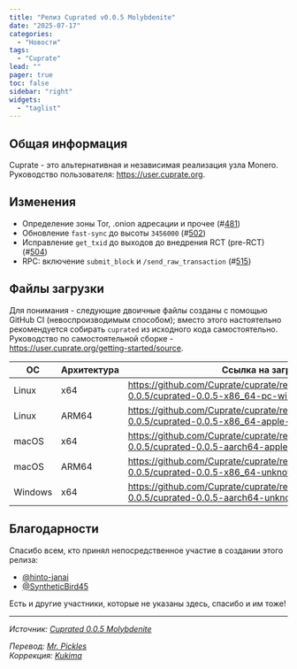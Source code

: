```yaml
---
title: "Релиз Cuprated v0.0.5 Molybdenite"
date: "2025-07-17"
categories:
  - "Новости"
tags:
  - "Cuprate"
lead: ""
pager: true
toc: false
sidebar: "right"
widgets:
  - "taglist"
---
```


## Общая информация

Cuprate - это альтернативная и независимая реализация узла Monero. Руководство пользователя: https://user.cuprate.org.

## Изменения

- Определение зоны Tor, .onion адресации и прочее (#[481](https://github.com/Cuprate/cuprate/pull/481))
- Обновление `fast-sync` до высоты `3456000` (#[502](https://github.com/Cuprate/cuprate/pull/502))
- Исправление `get_txid` до выходов до внедрения RCT (pre-RCT) (#[504](https://github.com/Cuprate/cuprate/pull/504))
- RPC: включение `submit_block` и `/send_raw_transaction` (#[515](https://github.com/Cuprate/cuprate/pull/515))

## Файлы загрузки

Для понимания - следующие двоичные файлы созданы с помощью GitHub CI (невоспроизводимым способом); вместо этого настоятельно рекомендуется собирать `cuprated` из исходного кода самостоятельно. Руководство по самостоятельной сборке - https://user.cuprate.org/getting-started/source.

| ОС      | Архитектура | Ссылка на загрузку                                                                                                |
| --------| ----------- | ----------------------------------------------------------------------------------------------------------------- |
| Linux   | x64         | https://github.com/Cuprate/cuprate/releases/download/cuprated-0.0.5/cuprated-0.0.5-x86_64-pc-windows-msvc.zip     |
| Linux   | ARM64       | https://github.com/Cuprate/cuprate/releases/download/cuprated-0.0.5/cuprated-0.0.5-x86_64-apple-darwin.tar.gz     |
| macOS   | x64         | https://github.com/Cuprate/cuprate/releases/download/cuprated-0.0.5/cuprated-0.0.5-aarch64-apple-darwin.tar.gz    |
| macOS   | ARM64       | https://github.com/Cuprate/cuprate/releases/download/cuprated-0.0.5/cuprated-0.0.5-x86_64-unknown-linux.tar.gz    |
| Windows | x64         | https://github.com/Cuprate/cuprate/releases/download/cuprated-0.0.5/cuprated-0.0.5-aarch64-unknown-linux.tar.gz   |

## Благодарности

Спасибо всем, кто принял непосредственное участие в создании этого релиза:
- [@hinto-janai](https://github.com/hinto-janai)
- [@SyntheticBird45](https://github.com/SyntheticBird45)

Есть и другие участники, которые не указаны здесь, спасибо и им тоже!

---

_Источник: [Сuprated 0.0.5 Molybdenite](https://github.com/Cuprate/cuprate/releases/tag/cuprated-0.0.5)_

_Перевод: [Mr. Pickles](https://t.me/v1docq47)_  
_Коррекция: [Kukima](https://t.me/Kukima)_
